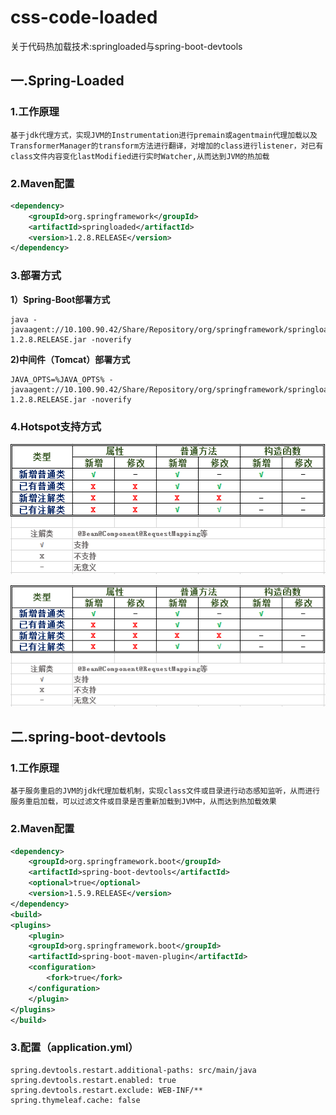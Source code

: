 # css-code-loaded
关于代码热加载技术:springloaded与spring-boot-devtools
## 一.Spring-Loaded
### 1.工作原理
```
基于jdk代理方式，实现JVM的Instrumentation进行premain或agentmain代理加载以及TransformerManager的transform方法进行翻译，对增加的class进行listener，对已有class文件内容变化lastModified进行实时Watcher,从而达到JVM的热加载
```
### 2.Maven配置
```xml
<dependency>
    <groupId>org.springframework</groupId>
	<artifactId>springloaded</artifactId>
    <version>1.2.8.RELEASE</version>
</dependency>
```
### 3.部署方式
**1）Spring-Boot部署方式**
```
java -javaagent://10.100.90.42/Share/Repository/org/springframework/springloaded/1.2.8.RELEASE/springloaded-1.2.8.RELEASE.jar -noverify
```
**2)中间件（Tomcat）部署方式**
```
JAVA_OPTS=%JAVA_OPTS% -javaagent://10.100.90.42/Share/Repository/org/springframework/springloaded/1.2.8.RELEASE/springloaded-1.2.8.RELEASE.jar -noverify
```
### 4.Hotspot支持方式
<img src="_img/spring-loaded.png" width="541" height="209"/>

![热加载支持情况](_img/spring-loaded.png)
## 二.spring-boot-devtools
### 1.工作原理
```
基于服务重启的JVM的jdk代理加载机制，实现class文件或目录进行动态感知监听，从而进行服务重启加载，可以过滤文件或目录是否重新加载到JVM中，从而达到热加载效果
```
### 2.Maven配置
```xml
<dependency>
    <groupId>org.springframework.boot</groupId>
    <artifactId>spring-boot-devtools</artifactId>
    <optional>true</optional>
    <version>1.5.9.RELEASE</version>
</dependency>
<build>
<plugins>
    <plugin>
	<groupId>org.springframework.boot</groupId>
	<artifactId>spring-boot-maven-plugin</artifactId>
	<configuration>
		<fork>true</fork>
	</configuration>
    </plugin>
</plugins>
</build>
```
### 3.配置（application.yml）
```
spring.devtools.restart.additional-paths: src/main/java
spring.devtools.restart.enabled: true
spring.devtools.restart.exclude: WEB-INF/**
spring.thymeleaf.cache: false
```

